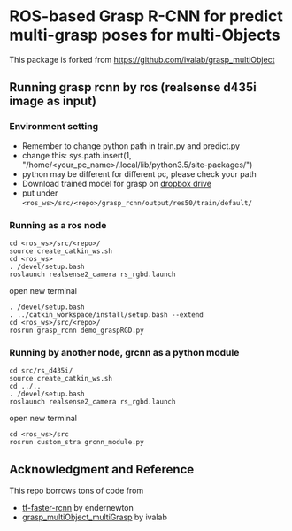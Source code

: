 # ROS-based Grasp R-CNN for predict multi-grasp poses for multi-Objects 
This package is forked from https://github.com/ivalab/grasp_multiObject

## **Running grasp rcnn by ros (realsense d435i image as input)**

### Environment setting
- Remember to change python path in train.py and predict.py
- change this: sys.path.insert(1, "/home/<your_pc_name>/.local/lib/python3.5/site-packages/")
- python may be different for different pc, please check your path
- Download trained model for grasp on [dropbox drive](https://www.dropbox.com/s/ldapcpanzqdu7tc/models.zip?dl=0) 
- put under `<ros_ws>/src/<repo>/grasp_rcnn/output/res50/train/default/`

### Running as a ros node
```  
cd <ros_ws>/src/<repo>/
source create_catkin_ws.sh
cd <ros_ws>
. /devel/setup.bash
roslaunch realsense2_camera rs_rgbd.launch
```

open new terminal    

```
. /devel/setup.bash 
. ../catkin_workspace/install/setup.bash --extend
cd <ros_ws>/src/<repo>/
rosrun grasp_rcnn demo_graspRGD.py
```

### Running by another node, grcnn as a python module
```  
cd src/rs_d435i/
source create_catkin_ws.sh
cd ../..
. /devel/setup.bash
roslaunch realsense2_camera rs_rgbd.launch
```

open new terminal  

```  
cd <ros_ws>/src
rosrun custom_stra grcnn_module.py
```

## **Acknowledgment and Reference**

This repo borrows tons of code from
- [tf-faster-rcnn](https://github.com/endernewton/tf-faster-rcnn) by endernewton
- [grasp_multiObject_multiGrasp](https://github.com/ivalab/grasp_multiObject_multiGrasp) by ivalab
